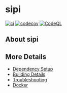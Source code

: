 # sipi

[![ci](https://github.com/subotic/sipi/actions/workflows/ci.yml/badge.svg)](https://github.com/subotic/sipi/actions/workflows/ci.yml)
[![codecov](https://codecov.io/gh/subotic/sipi/branch/main/graph/badge.svg)](https://codecov.io/gh/subotic/sipi)
[![CodeQL](https://github.com/subotic/sipi/actions/workflows/codeql-analysis.yml/badge.svg)](https://github.com/subotic/sipi/actions/workflows/codeql-analysis.yml)

## About sipi



## More Details

 * [Dependency Setup](README_dependencies.md)
 * [Building Details](README_building.md)
 * [Troubleshooting](README_troubleshooting.md)
 * [Docker](README_docker.md)
